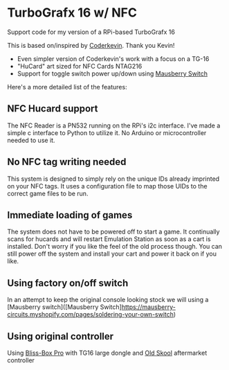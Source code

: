 # TurboGrafx 16 w/ NFC
Support code for my version of a RPi-based TurboGrafx 16

This is based on/inspired by [Coderkevin](https://github.com/coderkevin/mini-nes). Thank you Kevin!
- Even simpler version of Coderkevin's work with a focus on a TG-16
- "HuCard" art sized for NFC Cards NTAG216 
- Support for toggle switch power up/down using [Mausberry Switch](https://mausberry-circuits.myshopify.com/pages/soldering-your-own-switch)


Here's a more detailed list of the features:

## NFC Hucard support

The NFC Reader is a PN532 running on the RPi's i2c interface. I've made a simple c interface to Python to utilize it. No Arduino or microcontroller needed to use it.

## No NFC tag writing needed

This system is designed to simply rely on the unique IDs already imprinted on your NFC tags. It uses a configuration file to map those UIDs to the correct game files to be run.

## Immediate loading of games

The system does not have to be powered off to start a game. It continually scans for hucards and will restart Emulation Station as soon as a cart is installed. Don't worry if you like the feel of the old process though. You can still power off the system and install your cart and power it back on if you like.

## Using factory on/off switch
In an attempt to keep the original console looking stock we will using a [Mausberry switch]([Mausberry Switch]https://mausberry-circuits.myshopify.com/pages/soldering-your-own-switch)

## Using original controller
Using [Bliss-Box Pro](https://bliss-box.net/store/Gamer-Pro-Kit-p129163061) with TG16 large dongle and [Old Skool](https://www.oldskoolgames.com/product-page/turbografx-16-pc-engine-controller) aftermarket controller
